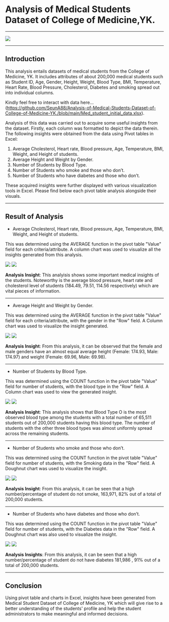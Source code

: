 # Analysis of Medical Students Dataset of College of Medicine,YK.
---
![](Med_student_.jpg)

---
## Introduction
This analysis entails datasets of medical students from the College of Medicine, YK. It includes attributes of about 200,000 medical students such as Student ID, Age, Gender, Height, Weight, Blood Type, BMI, Temperature, Heart Rate, Blood Pressure, Cholesterol, Diabetes and smoking spread out into individual columns. 

Kindly feel free to interact with data here...(https://github.com/SeunA88/Analysis-of-Medical-Students-Dataset-of-College-of-Medicine-YK./blob/main/Med_student_initial_data.xlsx).

Analysis of this data was carried out to acquire some useful insights from the dataset. Firstly, each column was formatted to depict the data therein. The following insights were obtained from the data using Pivot tables in Excel:

1. 	Average Cholesterol, Heart rate, Blood pressure, Age, Temperature, BMI, Weight, and Height of students.
2.	Average Height and Weight by Gender.
3.  Number of Students by Blood Type.
4.  Number of Students who smoke and those who don’t.
5.  Number of Students who have diabetes and those who don’t.

These acquired insights were further displayed with various visualization tools in Excel. Please find below each pivot table analysis alongside their visuals.

---

## Result of Analysis
-	Average Cholesterol, Heart rate, Blood pressure, Age, Temperature, BMI, Weight, and Height of students.

This was determined using the AVERAGE function in the pivot table "Value" field for each criteria/attribute. A column chart was used to visualize all the insights generated from this analysis.

 ![](All_averages_.png) ![](All_Averages.png)
 
**Analysis Insight**: This analyisis shows some important medical insights of the students. Noteworthy is the average blood pressure, heart rate and cholesterol level of students (184.49, 79.51, 114.56 respectively)  which are vital pieces of information. 

--- 

-	Average Height and Weight by Gender.

This was determined using the AVERAGE function in the pivot table "Value" field for each criteria/attribute, with the gender in the "Row" field. A Column chart was used to visualize the insight generated.

![](Gender.png) ![](Gender_.png)
                 
**Analysis Insight**: From this analysis, it can be observed that the female and male genders have an almost equal average height (Female: 174.93, Male: 174.97) and weight (Female: 69.96, Male: 69.98).

----

-	Number of Students by Blood Type.

This was determined using the COUNT function in the pivot table "Value" field for number of students, with the blood type in the "Row" field. A Column chart was used to view the generated insight.

![](Blood_types.png) ![](Blood_type.png)

**Analysis Insight**: This analysis shows that Blood Type O is the most observed blood type among the students with a total number of 65,511 students out of 200,000 students having this blood type. The number of students with the other three blood types was almost uniformly spread across the remaining students.

---

-	Number of Students who smoke and those who don’t.

This was determined using the COUNT function in the pivot table "Value" field for number of students, with the Smoking data in the "Row" field. A Doughnut chart was used to visualize the insight.

![](Smoking_.png) ![](Smoking.png)

**Analysis Insight**: From this analysis, it can be seen that a high number/percentage of student do not smoke, 163,971, 82% out of a total of 200,000 students.

---

-	Number of Students who have diabetes and those who don’t.


This was determined using the COUNT function in the pivot table "Value" field for number of students, with the Diabetes data in the "Row" field. A Doughnut chart was also used to visualize the insight.

![](Diabetes_.png) ![](Diabetes.png)

**Analysis Insights**: From this analysis, it can be seen that a high number/percentage of student do not have diabetes 181,986 , 91% out of a total of 200,000 students.

---

## Conclusion
Using pivot table and charts in Excel, insights have been generated from Medical Student Dataset of College of Medicine, YK which will give rise to a better understanding of the students' profile and help the student administrators to make meaningful and informed decisions.

